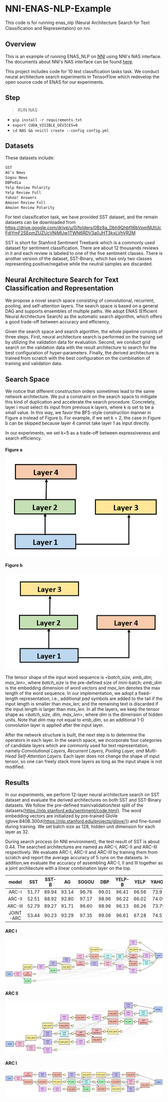 # NNI-ENAS-NLP-Example
This code is for running enas_nlp (Neural Architecture Search for Text Classiﬁcation and Representation) on nni.

## Overview

This is an example of running ENAS_NLP on [NNI](https://github.com/microsoft/nni) using NNI's NAS interface. The documents about NNI's NAS interface can be found [here](https://github.com/microsoft/nni/blob/master/docs/en_US/GeneralNasInterfaces.md).

This project includes code for 10 text classification tasks task. We conduct neural architecture search experiments in TensorFlow which redevelop the open source code of ENAS for our experiments. 

## Step

> RUN NAS

- `pip install -r requirements.txt`
- `export CUDA_VISIBLE_DEVICES=0`
- `cd NAS && nnictl create --config config.yml`

## Datasets

These datasets include:

    SST
    AG’s News
    Sogou News
    DBPedia
    Yelp Review Polarity
    Yelp Review Full
    Yahoo! Answers
    Amazon Review Full
    Amazon Review Polarity

For text classification task, we have provided SST dataset, and the remain datasets can be downloaded from https://drive.google.com/drive/u/0/folders/0Bz8a_Dbh9Qhbfll6bVpmNUtUcFdjYmF2SEpmZUZUcVNiMUw1TWN6RDV3a0JHT3kxLVhVR2M

SST is short for Stanford Sentiment Treebank which is a commonly used dataset for sentiment classification. 
There are about 12 thousands reviews in it and each review is labeled to one of the five sentiment classes. 
There is another version of the dataset, SST-Binary, which has only two classes representing positive/negative while the neutral samples are discarded.

## Neural Architecture Search for Text Classiﬁcation and Representation

We propose a novel search space consisting of convolutional, recurrent, pooling, and self-attention layers. 
The search space is based on a general DAG and supports ensembles of multiple paths. 
We adopt ENAS (Efficient Neural Architecture Search) as the automatic search algorithm, which offers a good trade-off between accuracy and efficiency. 

Given the search space and search algorithm, the whole pipeline consists of three steps. 
First, neural architecture search is performed on the training set by utilizing the validation data for evaluation. 
Second, we conduct grid search on the validation data with the result architecture to search for the best configuration of hyper-parameters. 
Finally, the derived architecture is trained from scratch with the best configuration on the combination of training and validation data. 

## Search Space

We notice that different construction orders sometimes lead to the same network architecture. 
We put a constraint on the search space to mitigate this kind of duplication and accelerate the search procedure. 
Concretely, layer i must select its input from previous k layers, where k is set to be a small value. 
In this way, we favor the BFS-style construction manner in Figure a instead of Figure b. 
For example, if we set k = 2, the case in Figure b can be skipped because layer 4 cannot take layer 1 as input directly. 

In our experiments, we set k=5 as a trade-off between expressiveness and search efficiency. 

#### Figure a 
![avatar](./imgs/DAG_duplicate_color_a.png)

#### Figure b
![avatar](./imgs/DAG_duplicate_color_b.png)


The tensor shape of the input word sequence is _<batch_size, emb_dim, max_len>_, where _batch_size_ is the pre-defined size of mini-batch; 
_emb_dim_ is the embedding dimension of word vectors and _max\_len_ denotes the max length of the word sequence. 
In our implementation, we adopt a fixed-length representation, i.e., additional _pad_ symbols are added to the tail if the input length is smaller than _max_len_; 
and the remaining text is discarded if the input length is larger than _max\_len_. 
In all the layers, we keep the tensor shape as _<batch_size, dim, max_len>_, where _dim_ is the dimension of hidden units. 
Note that _dim_ may not equal to _emb_dim_, so an additional 1-D convolution layer is applied after the input layer. 

After the network structure is built, the next step is to determine the operators in each layer. 
In the search space, we incorporate four categories of candidate layers which are commonly used for text representation, namely _Convolutional Layers, Recurrent Layers, Pooling Layer, and Multi-Head Self-Attention Layers_. 
Each layer does not change the shape of input tensor, so one can freely stack more layers as long as the input shape is not modified.

## Results

In our experiments, we perform 12-layer neural architecture search on SST dataset and evaluate the derived architectures on both SST and SST-Binary datasets. 
We follow the pre-defined train/validation/test split of the datasets{https://nlp.stanford.edu/sentiment/code.html}. 
The word embedding vectors are initialized by pre-trained GloVe (glove.840B.300d{https://nlp.stanford.edu/projects/glove/}) and fine-tuned during training. 
We set batch size as 128, hidden unit dimension for each layer as 32.

During search process (in NNI environment), the test result of SST is about 0.44.
The searched architectures are named as ARC-I, ARC-II and ARC-III respectively.
We evaluate ARC-I, ARC-II and ARC-III by training them from scratch and report the average accuracy of 5 runs on the datasets.
In addition,we evaluate the accuracy of assembling ARC-I, II and III together as a joint architecture with a linear combination layer on the top.

model | SST | SST-B | AG | SOGOU | DBP | YELP-B | YELP | YAHOO | AMZ | AMZ-B
:----: | :----: |:----: |:----: | :----: |:----: |:----: | :----: |:----: |:----: |:----: 
ARC-I | 51.77 | 89.94 | 93.14 | 96.76 | 99.01 | 96.41 | 66.56 | 73.97 | 63.14 | 95.94 
ARC-II | 52.51 | 88.92 | 92.80 | 97.17 | 98.96 | 96.22 | 66.02 | 74.09 | 62.95 | 95.90 
ARC-III | 52.79 | 89.27 | 91.71 | 96.60 | 98.96 | 96.13 | 66.26 | 73.79 | 63.17 | 95.93 
JOINT-ARC | 53.44 | 90.23 | 93.29 | 97.35 | 99.06 | 96.61 | 67.28 | 74.57 | 63.86 | 96.25

#### ARC I
![avatar](./imgs/ARC-I.jpg)

#### ARC II
![avatar](./imgs/ARC-II.jpg)

#### ARC I
![avatar](./imgs/ARC-III.jpg)